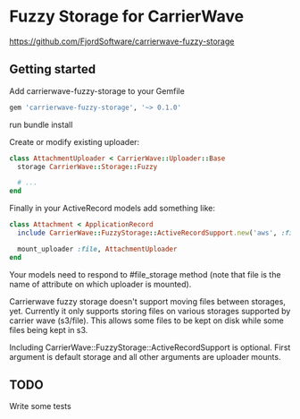 # Fuzzy Storage for CarrierWave

https://github.com/FjordSoftware/carrierwave-fuzzy-storage


## Getting started
Add carrierwave-fuzzy-storage to your Gemfile
```ruby
gem 'carrierwave-fuzzy-storage', '~> 0.1.0'
```
run bundle install

Create or modify existing uploader:

```ruby
class AttachmentUploader < CarrierWave::Uploader::Base
  storage CarrierWave::Storage::Fuzzy

  # ...
end
```

Finally in your ActiveRecord models add something like:
```ruby
class Attachment < ApplicationRecord
  include CarrierWave::FuzzyStorage::ActiveRecordSupport.new('aws', :file)

  mount_uploader :file, AttachmentUploader
end
```

Your models need to respond to #file_storage method (note that file is the name
of attribute on which uploader is mounted).

Carrierwave fuzzy storage doesn't support moving files between storages, yet.
Currently it only supports storing files on various storages supported by carrier wave (s3/file).
This allows some files to be kept on disk while some files being kept in s3.


Including CarrierWave::FuzzyStorage::ActiveRecordSupport is optional. First
argument is default storage and all other arguments are uploader mounts.

## TODO

Write some tests
